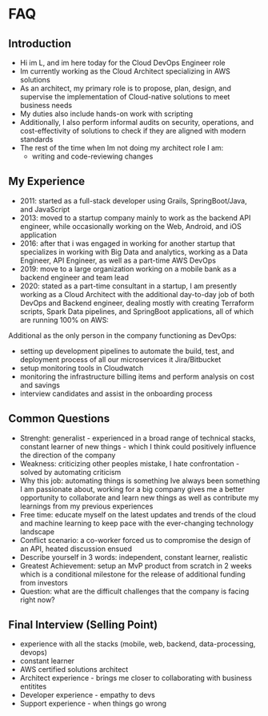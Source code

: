 # FAQ

## Introduction
- Hi im L, and im here today for the Cloud DevOps Engineer role
- Im currently working as the Cloud Architect specializing in AWS solutions
- As an architect, my primary role is to propose, plan, design, and supervise the implementation of Cloud-native solutions to meet business needs
- My duties also include hands-on work with scripting
- Additionally, I also perform informal audits on security, operations, and cost-effectivity of solutions to check if they are aligned with modern standards
- The rest of the time when Im not doing my architect role I am: 
  - writing and code-reviewing changes 

## My Experience
- 2011: started as a full-stack developer using Grails, SpringBoot/Java, and JavaScript
- 2013: moved to a startup company mainly to work as the backend API engineer, while occasionally working on the Web, Android, and iOS application
- 2016: after that i was engaged in working for another startup that specializes in working with Big Data and analytics, working as a Data Engineer, API Engineer, as well as a part-time AWS DevOps 
- 2019: move to a large organization working on a mobile bank as a backend engineer and team lead
- 2020: stated as a part-time consultant in a startup, I am presently working as a Cloud Architect with the additional day-to-day job of both DevOps and Backend engineer, dealing mostly with creating Terraform scripts, Spark Data pipelines, and SpringBoot applications, all of which are running 100% on AWS:

Additional as the only person in the company functioning as DevOps: 
- setting up development pipelines to automate the build, test, and deployment process of all our microservices it Jira/Bitbucket
- setup monitoring tools in Cloudwatch
- monitoring the infrastructure billing items and perform analysis on cost and savings
- interview candidates and assist in the onboarding process

## Common Questions
- Strenght: generalist - experienced in a broad range of technical stacks, constant learner of new things - which I think could positively influence the direction of the company
- Weakness: criticizing other peoples mistake, I hate confrontation - solved by automating criticism
- Why this job: automating things is something Ive always been something I am passionate about, working for a big company gives me a better opportunity to collaborate and learn new things as well as contribute my learnings from my previous experiences
- Free time: educate myself on the latest updates and trends of the cloud and machine learning to keep pace with the ever-changing technology landscape
- Conflict scenario: a co-worker forced us to compromise the design of an API, heated discussion ensued
- Describe yourself in 3 words: independent, constant learner, realistic
- Greatest Achievement: setup an MvP product from scratch in 2 weeks which is a conditional milestone for the release of additional funding from investors
- Question: what are the difficult challenges that the company is facing right now?

## Final Interview (Selling Point)
- experience with all the stacks (mobile, web, backend, data-processing, devops) 
- constant learner
- AWS certified solutions architect
- Architect experience - brings me closer to collaborating with business entitites
- Developer experience - empathy to devs
- Support experience - when things go wrong
